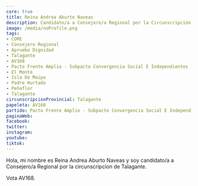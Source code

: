 ```yaml
---
core: true
title: Reina Andrea Aburto Naveas
description: Candidato/a a Consejero/a Regional por la Circunscripción de Talagante
image: /media/noProfile.png
tags:
- CORE
- Consejero Regional
- Apruebo Dignidad
- Talagante
- AV168
- Pacto Frente Amplio - Subpacto Convergencia Social E Independientes - Independientes
- El Monte
- Isla De Maipo
- Padre Hurtado
- Peñaflor
- Talagante
circunscripcionProvincial: Talagante
papeleta: AV168
partido: Pacto Frente Amplio - Subpacto Convergencia Social E Independientes - Independientes
paginaWeb:
facebook:
twitter:
instagram:
youtube:
tiktok:
---
```

Hola, mi nombre es Reina Andrea Aburto Naveas y soy candidato/a a Consejero/a Regional por la circunscripcion de Talagante.

Vota AV168.